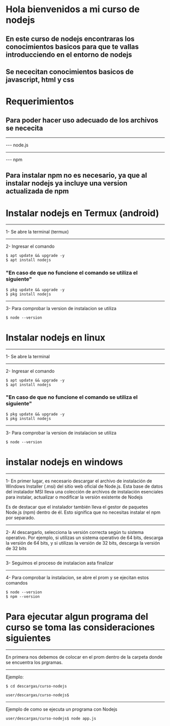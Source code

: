 # Hola bienvenidos a mi curso de nodejs

## En este curso de nodejs encontraras los conocimientos basicos para que te vallas introducciendo en el entorno de nodejs 

## Se nececitan conocimientos basicos de javascript, html y css 

# Requerimientos 

## Para poder hacer uso adecuado de los archivos se nececita 

***
--- node.js 
***
--- npm 

## Para instalar npm no es necesario, ya que al instalar nodejs ya incluye una version actualizada de npm 

# Instalar nodejs en Termux (android)

***
1- Se abre la terminal (termux)
***
2- Ingresar el comando 
```
$ apt update && upgrade -y
$ apt install nodejs
```
### "En caso de que no funcione el comando se utiliza el siguiente"
```
$ pkg update && upgrade -y
$ pkg install nodejs 
```
***
3- Para comprobar la version de instalacion se utiliza
```
$ node --version
```
# Instalar nodejs en linux 

***
1- Se abre la terminal 
***
2- Ingresar el comando 
```
$ apt update && upgrade -y
$ apt install nodejs
```
### "En caso de que no funcione el comando se utiliza el siguiente"
```
$ pkg update && upgrade -y
$ pkg install nodejs 
```
***
3- Para comprobar la version de instalacion se utiliza
```
$ node --version
```
# instalar nodejs en windows 

***
1- En primer lugar, es necesario descargar el archivo de     instalación de Windows Installer (.msi) del sitio web oficial de Node.js. Esta base de datos del instalador MSI lleva una colección de archivos de instalación esenciales para instalar, actualizar o modificar la versión existente de Nodejs

Es de destacar que el instalador también lleva el gestor de paquetes Node.js (npm) dentro de él. Esto significa que no necesitas instalar el npm por separado.

***
2- Al descargarlo, selecciona la versión correcta según tu sistema operativo. Por ejemplo, si utilizas un sistema operativo de 64 bits, descarga la versión de 64 bits, y si utilizas la versión de 32 bits, descarga la versión de 32 bits

***
3- Seguimos el proceso de instalacion asta finalizar 
***
4- Para comprobar la instalacion, se abre el prom y se ejecitan estos comandos 
```
$ node --version
$ npm --version
```

# Para ejecutar algun programa del curso se toma las consideraciones siguientes 

***
En primera nos debemos de colocar en el prom dentro de la carpeta donde se encuentra los prgramas.
***
Ejemplo:  
```
$ cd descargas/curso-nodejs

user/descargas/curso-nodejs$  
```
***
Ejemplo de como se ejecuta un programa con Nodejs
```
user/descargas/curso-nodejs$ node app.js
```
